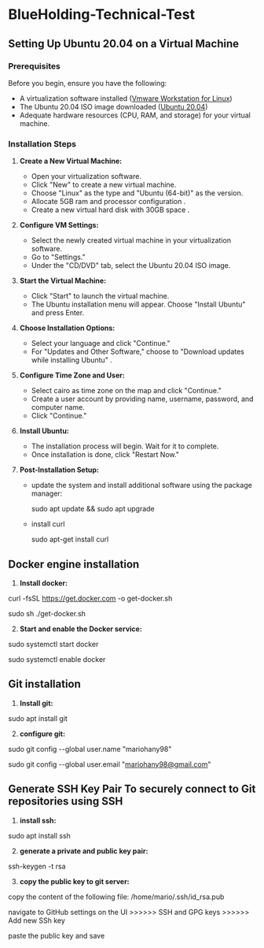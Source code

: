 # BlueHolding-Technical-Test

## Setting Up Ubuntu 20.04 on a Virtual Machine

### Prerequisites
Before you begin, ensure you have the following:

* A virtualization software installed ([Vmware Workstation for Linux](https://www.vmware.com/mena/products/workstation-pro/workstation-pro-evaluation.html))
* The Ubuntu 20.04 ISO image downloaded ([Ubuntu 20.04](https://releases.ubuntu.com/focal/))
* Adequate hardware resources (CPU, RAM, and storage) for your virtual machine.

### Installation Steps

1. **Create a New Virtual Machine:**

   - Open your virtualization software.
   - Click "New" to create a new virtual machine.
   - Choose "Linux" as the type and "Ubuntu (64-bit)" as the version.
   - Allocate 5GB ram and processor configuration .
   - Create a new virtual hard disk with 30GB space .

2. **Configure VM Settings:**

   - Select the newly created virtual machine in your virtualization software.
   - Go to "Settings."
   - Under the "CD/DVD" tab, select the Ubuntu 20.04 ISO image.

3. **Start the Virtual Machine:**

   - Click "Start" to launch the virtual machine.
   - The Ubuntu installation menu will appear. Choose "Install Ubuntu" and press Enter.

4. **Choose Installation Options:**

   - Select your language and click "Continue."
   - For "Updates and Other Software," choose to "Download updates while installing Ubuntu" .
  
5. **Configure Time Zone and User:**

   - Select cairo as time zone on the map and click "Continue."
   - Create a user account by providing name, username, password, and computer name.
   - Click "Continue."

6. **Install Ubuntu:**

   - The installation process will begin. Wait for it to complete.
   - Once installation is done, click "Restart Now."
  
7. **Post-Installation Setup:**

   -  update the system and install additional software using the package manager:

      sudo apt update && sudo apt upgrade

   -  install curl
  
      sudo apt-get install curl

## Docker engine installation

1. **Install docker:**

curl -fsSL https://get.docker.com -o get-docker.sh

sudo sh ./get-docker.sh 

2. **Start and enable the Docker service:**

sudo systemctl start docker

sudo systemctl enable docker

## Git installation 

1. **Install git:**

sudo apt install git

2. **configure git:**

sudo git config --global user.name "mariohany98"

sudo git config --global user.email "mariohany98@gmail.com"

## Generate SSH Key Pair To securely connect to Git repositories using SSH

1. **install ssh:**

sudo apt install ssh

2. **generate a private and public key pair:**

ssh-keygen -t rsa

3. **copy the public key to git server:**

copy the content of the following file: /home/mario/.ssh/id_rsa.pub

navigate to GitHub settings on the UI >>>>>> SSH and GPG keys >>>>>> Add new SSh key

paste the public key and save

